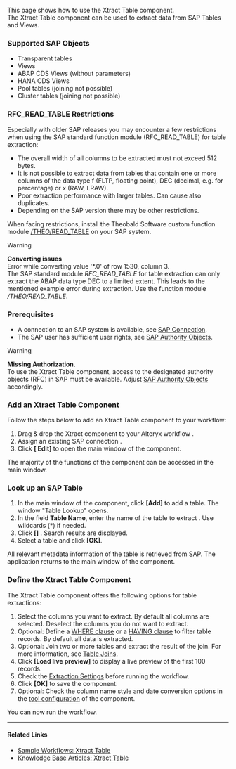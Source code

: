 This page shows how to use the Xtract Table component.\
The Xtract Table component can be used to extract data from SAP Tables and Views.

### Supported SAP Objects

- Transparent tables
- Views
- ABAP CDS Views (without parameters)
- HANA CDS Views
- Pool tables (joining not possible)
- Cluster tables (joining not possible)

### RFC_READ_TABLE Restrictions

Especially with older SAP releases you may encounter a few restrictions when using the SAP standard function module (RFC_READ_TABLE) for table extraction:

- The overall width of all columns to be extracted must not exceed 512 bytes.
- It is not possible to extract data from tables that contain one or more columns of the data type f (FLTP, floating point), DEC (decimal, e.g. for percentage) or x (RAW, LRAW).
- Poor extraction performance with larger tables. Can cause also duplicates.
- Depending on the SAP version there may be other restrictions.

When facing restrictions, install the Theobald Software custom function module [/THEO/READ_TABLE](../setup-in-sap/custom-function-module-for-table-extraction/#installation-of-theoread_table) on your SAP system.

Warning

**Converting issues**\
Error while converting value '\*.0' of row 1530, column 3.\
The SAP standard module *RFC_READ_TABLE* for table extraction can only extract the ABAP data type DEC to a limited extent. This leads to the mentioned example error during extraction. Use the function module */THEO/READ_TABLE*.

### Prerequisites

- A connection to an SAP system is available, see [SAP Connection](../sap-connection/).
- The SAP user has sufficient user rights, see [SAP Authority Objects](../setup-in-sap/sap-authority-objects/#table).

Warning

**Missing Authorization.**\
To use the Xtract Table component, access to the designated authority objects (RFC) in SAP must be available. Adjust [SAP Authority Objects](../setup-in-sap/sap-authority-objects/#table) accordingly.

### Add an Xtract Table Component

Follow the steps below to add an Xtract Table component to your workflow:

1. Drag & drop the Xtract component to your Alteryx workflow .
1. Assign an existing SAP connection .
1. Click **[ Edit]** to open the main window of the component.

The majority of the functions of the component can be accessed in the main window.

### Look up an SAP Table

1. In the main window of the component, click **[Add]** to add a table. The window "Table Lookup" opens.
1. In the field **Table Name**, enter the name of the table to extract . Use wildcards (\*) if needed.
1. Click **[]** . Search results are displayed.
1. Select a table and click **[OK]**.

All relevant metadata information of the table is retrieved from SAP. The application returns to the main window of the component.

### Define the Xtract Table Component

The Xtract Table component offers the following options for table extractions:

1. Select the columns you want to extract. By default all columns are selected. Deselect the columns you do not want to extract.
1. Optional: Define a [WHERE clause](where-clause/) or a [HAVING clause](having-clause/) to filter table records. By default all data is extracted.
1. Optional: Join two or more tables and extract the result of the join. For more information, see [Table Joins](table-join/).
1. Click **[Load live preview]** to display a live preview of the first 100 records.
1. Check the [Extraction Settings](settings/) before running the workflow.
1. Click **[OK]** to save the component.
1. Optional: Check the column name style and date conversion options in the [tool configuration](tool-configuration/) of the component.

You can now run the workflow.

______________________________________________________________________

#### Related Links

- [Sample Workflows: Xtract Table](../../sample-workflows/#xtract-table)
- [Knowledge Base Articles: Xtract Table](../../knowledge-base/#xtract-table)
